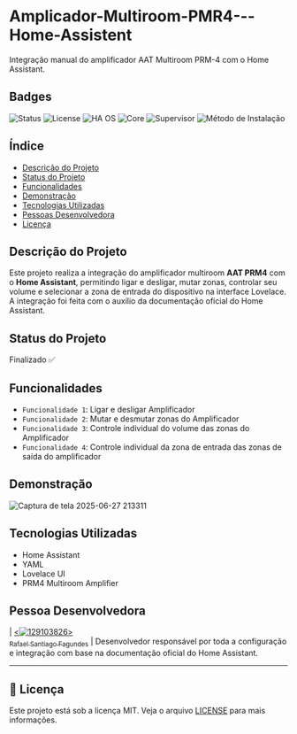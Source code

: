 # Amplicador-Multiroom-PMR4---Home-Assistent
Integração manual do amplificador AAT Multiroom PRM-4 com o Home Assistant.

## Badges
![Status](https://img.shields.io/badge/status-finalizado-brightgreen)
![License](https://img.shields.io/badge/license-MIT-blue)
![HA OS](https://img.shields.io/badge/Home_Assistant_OS-15.2-blue)
![Core](https://img.shields.io/badge/Core-2025.6.0-blue)
![Supervisor](https://img.shields.io/badge/Supervisor-2025.06.2-blue)
![Método de Instalação](https://img.shields.io/badge/Instalação-HassOS-informational)

## Índice
- [Descrição do Projeto](#descrição-do-projeto)
- [Status do Projeto](#status-do-projeto)
- [Funcionalidades](#funcionalidades)
- [Demonstração](#demonstração)
- [Tecnologias Utilizadas](#tecnologias-utilizadas)
- [Pessoas Desenvolvedora](#pessoas-desenvolvedora)
- [Licença](#licença)

## Descrição do Projeto
Este projeto realiza a integração do amplificador multiroom **AAT PRM4** com o **Home Assistant**, permitindo ligar e desligar, mutar zonas, controlar seu volume e selecionar a zona de entrada do dispositivo na interface Lovelace. A integração foi feita com o auxílio da documentação oficial do Home Assistant.

## Status do Projeto
Finalizado ✅ 

## Funcionalidades
- `Funcionalidade 1`: Ligar e desligar Amplificador
- `Funcionalidade 2`: Mutar e desmutar zonas do Amplificador
- `Funcionalidade 3`: Controle individual do volume das zonas do Amplificador
- `Funcionalidade 4`: Controle individual da zona de entrada das zonas de saída do amplificador

## Demonstração
![Captura de tela 2025-06-27 213311](https://github.com/user-attachments/assets/83d51f4c-8f19-4393-ab04-8a7ac18939e0)

## Tecnologias Utilizadas
- Home Assistant
- YAML
- Lovelace UI
- PRM4 Multiroom Amplifier

## Pessoa Desenvolvedora

| [<![129103826](https://github.com/user-attachments/assets/00faaa10-25a6-46f1-ba02-28be2f59d98f)><br><sub>Rafael Santiago Fagundes</sub>](https://github.com/MagicRafa01) |
  Desenvolvedor responsável por toda a configuração e integração com base na documentação oficial do Home Assistant.

---

## 📄 Licença

Este projeto está sob a licença MIT. Veja o arquivo [LICENSE](LICENSE) para mais informações.
